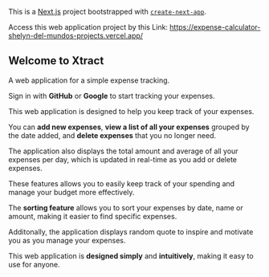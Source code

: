 This is a [Next.js](https://nextjs.org/) project bootstrapped with [`create-next-app`](https://github.com/vercel/next.js/tree/canary/packages/create-next-app).

Access this web application project by this Link: https://expense-calculator-shelyn-del-mundos-projects.vercel.app/

## Welcome to Xtract

A web application for a simple expense tracking.

Sign in with **GitHub** or **Google** to start tracking your expenses.

This web application is designed to help you keep track of your expenses.

You can **add new expenses**, **view a list of all your expenses** grouped by the date added, and **delete expenses** that you no longer need.

The application also displays the total amount and average of all your expenses per day, which is updated in real-time as you add or delete expenses.

These features allows you to easily keep track of your spending and manage your budget more effectively.

The **sorting feature** allows you to sort your expenses by date, name or amount, making it easier to find specific expenses.

Additonally, the application displays random quote to inspire and motivate you as you manage your expenses.

This web application is **designed simply** and **intuitively**, making it easy to use for anyone.
